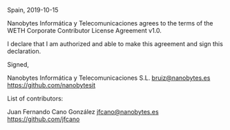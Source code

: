 Spain, 2019-10-15

Nanobytes Informática y Telecomunicaciones agrees to the terms of the WETH 
Corporate Contributor License Agreement v1.0.

I declare that I am authorized and able to make this agreement and sign this
declaration.

Signed,

Nanobytes Informática y Telecomunicaciones S.L. bruiz@nanobytes.es https://github.com/nanobytesit

List of contributors:

Juan Fernando Cano González jfcano@nanobytes.es https://github.com/jfcano
